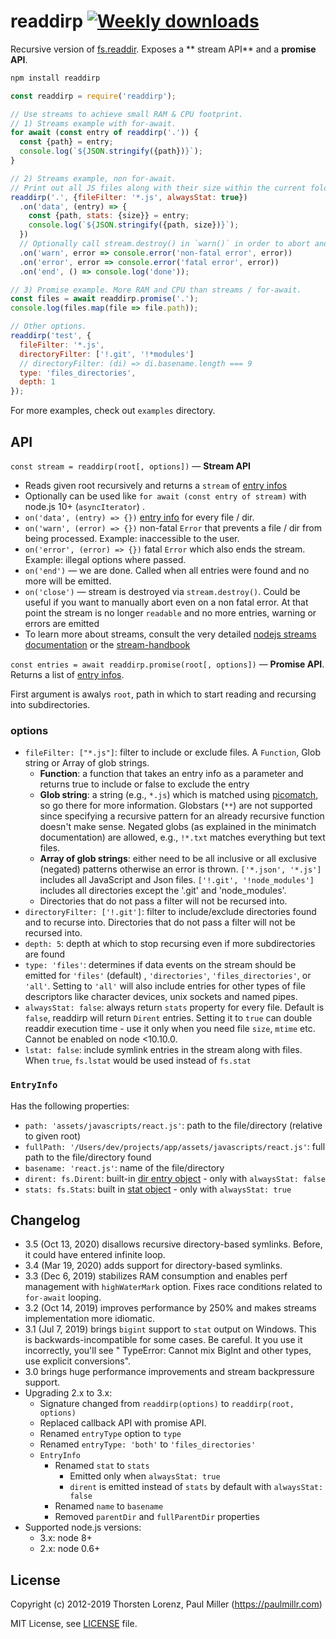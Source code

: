 # readdirp [![Weekly downloads](https://img.shields.io/npm/dw/readdirp.svg)](https://github.com/paulmillr/readdirp)

Recursive version
of [fs.readdir](https://nodejs.org/api/fs.html#fs_fs_readdir_path_options_callback). Exposes a **
stream API** and a **promise API**.

```sh
npm install readdirp
```

```javascript
const readdirp = require('readdirp');

// Use streams to achieve small RAM & CPU footprint.
// 1) Streams example with for-await.
for await (const entry of readdirp('.')) {
  const {path} = entry;
  console.log(`${JSON.stringify({path})}`);
}

// 2) Streams example, non for-await.
// Print out all JS files along with their size within the current folder & subfolders.
readdirp('.', {fileFilter: '*.js', alwaysStat: true})
  .on('data', (entry) => {
    const {path, stats: {size}} = entry;
    console.log(`${JSON.stringify({path, size})}`);
  })
  // Optionally call stream.destroy() in `warn()` in order to abort and cause 'close' to be emitted
  .on('warn', error => console.error('non-fatal error', error))
  .on('error', error => console.error('fatal error', error))
  .on('end', () => console.log('done'));

// 3) Promise example. More RAM and CPU than streams / for-await.
const files = await readdirp.promise('.');
console.log(files.map(file => file.path));

// Other options.
readdirp('test', {
  fileFilter: '*.js',
  directoryFilter: ['!.git', '!*modules']
  // directoryFilter: (di) => di.basename.length === 9
  type: 'files_directories',
  depth: 1
});
```

For more examples, check out `examples` directory.

## API

`const stream = readdirp(root[, options])` — **Stream API**

- Reads given root recursively and returns a `stream` of [entry infos](#entryinfo)
- Optionally can be used like `for await (const entry of stream)` with node.js 10+ (`asyncIterator`)
  .
- `on('data', (entry) => {})` [entry info](#entryinfo) for every file / dir.
- `on('warn', (error) => {})` non-fatal `Error` that prevents a file / dir from being processed.
  Example: inaccessible to the user.
- `on('error', (error) => {})` fatal `Error` which also ends the stream. Example: illegal options
  where passed.
- `on('end')` — we are done. Called when all entries were found and no more will be emitted.
- `on('close')` — stream is destroyed via `stream.destroy()`. Could be useful if you want to
  manually abort even on a non fatal error. At that point the stream is no longer `readable` and no
  more entries, warning or errors are emitted
- To learn more about streams, consult the very
  detailed [nodejs streams documentation](https://nodejs.org/api/stream.html)
  or the [stream-handbook](https://github.com/substack/stream-handbook)

`const entries = await readdirp.promise(root[, options])` — **Promise API**. Returns a list
of [entry infos](#entryinfo).

First argument is awalys `root`, path in which to start reading and recursing into subdirectories.

### options

- `fileFilter: ["*.js"]`: filter to include or exclude files. A `Function`, Glob string or Array of
  glob strings.
    - **Function**: a function that takes an entry info as a parameter and returns true to include
      or false to exclude the entry
    - **Glob string**: a string (e.g., `*.js`) which is matched
      using [picomatch](https://github.com/micromatch/picomatch), so go there for more information.
      Globstars (`**`) are not supported since specifying a recursive pattern for an already
      recursive function doesn't make sense. Negated globs (as explained in the minimatch
      documentation) are allowed, e.g., `!*.txt` matches everything but text files.
    - **Array of glob strings**: either need to be all inclusive or all exclusive (negated) patterns
      otherwise an error is thrown.
      `['*.json', '*.js']` includes all JavaScript and Json files.
      `['!.git', '!node_modules']` includes all directories except the '.git' and 'node_modules'.
    - Directories that do not pass a filter will not be recursed into.
- `directoryFilter: ['!.git']`: filter to include/exclude directories found and to recurse into.
  Directories that do not pass a filter will not be recursed into.
- `depth: 5`: depth at which to stop recursing even if more subdirectories are found
- `type: 'files'`: determines if data events on the stream should be emitted for `'files'` (default)
  , `'directories'`, `'files_directories'`, or `'all'`. Setting to `'all'` will also include entries
  for other types of file descriptors like character devices, unix sockets and named pipes.
- `alwaysStat: false`: always return `stats` property for every file. Default is `false`, readdirp
  will return `Dirent` entries. Setting it to `true` can double readdir execution time - use it only
  when you need file `size`, `mtime` etc. Cannot be enabled on node <10.10.0.
- `lstat: false`: include symlink entries in the stream along with files. When `true`, `fs.lstat`
  would be used instead of `fs.stat`

### `EntryInfo`

Has the following properties:

- `path: 'assets/javascripts/react.js'`: path to the file/directory (relative to given root)
- `fullPath: '/Users/dev/projects/app/assets/javascripts/react.js'`: full path to the file/directory
  found
- `basename: 'react.js'`: name of the file/directory
- `dirent: fs.Dirent`:
  built-in [dir entry object](https://nodejs.org/api/fs.html#fs_class_fs_dirent) - only
  with `alwaysStat: false`
- `stats: fs.Stats`: built in [stat object](https://nodejs.org/api/fs.html#fs_class_fs_stats) - only
  with `alwaysStat: true`

## Changelog

- 3.5 (Oct 13, 2020) disallows recursive directory-based symlinks. Before, it could have entered
  infinite loop.
- 3.4 (Mar 19, 2020) adds support for directory-based symlinks.
- 3.3 (Dec 6, 2019) stabilizes RAM consumption and enables perf management with `highWaterMark`
  option. Fixes race conditions related to `for-await` looping.
- 3.2 (Oct 14, 2019) improves performance by 250% and makes streams implementation more idiomatic.
- 3.1 (Jul 7, 2019) brings `bigint` support to `stat` output on Windows. This is
  backwards-incompatible for some cases. Be careful. It you use it incorrectly, you'll see "
  TypeError: Cannot mix BigInt and other types, use explicit conversions".
- 3.0 brings huge performance improvements and stream backpressure support.
- Upgrading 2.x to 3.x:
    - Signature changed from `readdirp(options)` to `readdirp(root, options)`
    - Replaced callback API with promise API.
    - Renamed `entryType` option to `type`
    - Renamed `entryType: 'both'` to `'files_directories'`
    - `EntryInfo`
        - Renamed `stat` to `stats`
            - Emitted only when `alwaysStat: true`
            - `dirent` is emitted instead of `stats` by default with `alwaysStat: false`
        - Renamed `name` to `basename`
        - Removed `parentDir` and `fullParentDir` properties
- Supported node.js versions:
    - 3.x: node 8+
    - 2.x: node 0.6+

## License

Copyright (c) 2012-2019 Thorsten Lorenz, Paul Miller (<https://paulmillr.com>)

MIT License, see [LICENSE](LICENSE) file.
